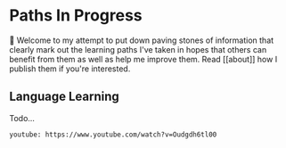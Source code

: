 # Paths In Progress

👋 Welcome to my attempt to put down paving stones of information that clearly mark out the learning paths I've taken in hopes that others can benefit from them as well as help me improve them. Read [[about]] how I publish them if you're interested.

## Language Learning

Todo...

`youtube: https://www.youtube.com/watch?v=Oudgdh6tl00`